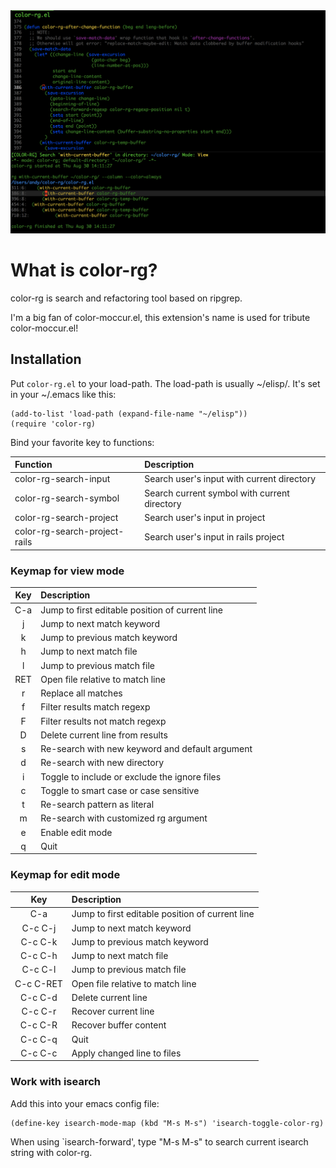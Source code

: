<img src="./screenshot/color-rg.png">

# What is color-rg?
color-rg is search and refactoring tool based on ripgrep.

I'm a big fan of color-moccur.el, this extension's name is used for tribute color-moccur.el!

## Installation

Put `color-rg.el` to your load-path.
The load-path is usually ~/elisp/.
It's set in your ~/.emacs like this:
```Elisp
(add-to-list 'load-path (expand-file-name "~/elisp"))
(require 'color-rg)
```

Bind your favorite key to functions:

| Function                      | Description                                  |
| :--------                     | :----                                        |
| color-rg-search-input         | Search user's input with current directory   |
| color-rg-search-symbol        | Search current symbol with current directory |
| color-rg-search-project       | Search user's input in project               |
| color-rg-search-project-rails | Search user's input in rails project         |

### Keymap for view mode

| Key        | Description                                     |
| :--------: | :----                                           |
| C-a        | Jump to first editable position of current line |
| j          | Jump to next match keyword                      |
| k          | Jump to previous match keyword                  |
| h          | Jump to next match file                         |
| l          | Jump to previous match file                     |
| RET        | Open file relative to match line                |
| r          | Replace all matches                             |
| f          | Filter results match regexp                     |
| F          | Filter results not match regexp                 |
| D          | Delete current line from results                |
| s          | Re-search with new keyword and default argument |
| d          | Re-search with new directory                    |
| i          | Toggle to include or exclude the ignore files   |
| c          | Toggle to smart case or case sensitive          |
| t          | Re-search pattern as literal                    |
| m          | Re-search with customized rg argument           |
| e          | Enable edit mode                                |
| q          | Quit                                            |

### Keymap for edit mode

| Key        | Description                                     |
| :--------: | :----                                           |
| C-a        | Jump to first editable position of current line |
| C-c C-j    | Jump to next match keyword                      |
| C-c C-k    | Jump to previous match keyword                  |
| C-c C-h    | Jump to next match file                         |
| C-c C-l    | Jump to previous match file                     |
| C-c C-RET  | Open file relative to match line                |
| C-c C-d    | Delete current line                             |
| C-c C-r    | Recover current line                            |
| C-c C-R    | Recover buffer content                          |
| C-c C-q    | Quit                                            |
| C-c C-c    | Apply changed line to files                     |

### Work with isearch
Add this into your emacs config file:
```
(define-key isearch-mode-map (kbd "M-s M-s") 'isearch-toggle-color-rg)
```
When using `isearch-forward', type "M-s M-s" to search current isearch string with color-rg.
